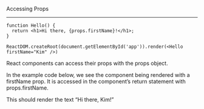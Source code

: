 Accessing Props

---

```
function Hello() {
  return <h1>Hi there, {props.firstName}!</h1>;
}

ReactDOM.createRoot(document.getElementById('app')).render(<Hello firstName="Kim" />)
```

React components can access their props with the props object.

In the example code below, we see the <Hello> component being rendered with a firstName prop. It is accessed in the component’s return statement with props.firstName.

This should render the text “Hi there, Kim!”
